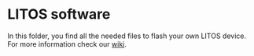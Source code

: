 # LITOS software

In this folder, you find all the needed files to flash your own LITOS device. For more information check our [wiki](../../wiki/3.-Setting-up-LITOS'-software). 

